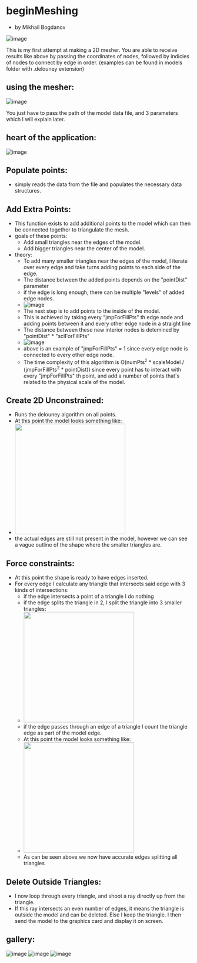 # beginMeshing

- by Mikhail Bogdanov

![image](https://github.com/user-attachments/assets/c1923c9e-942b-43f0-b46a-39f693979e03)

This is my first attempt at making a 2D mesher. You are able to receive results like above by passing the coordinates of nodes, followed by indicies of nodes to connect by edge in order. (examples can be found in models folder with .delouney extension)

## using the mesher:

![image](https://github.com/user-attachments/assets/26d77cc9-b323-4fea-beaa-bbf86574ee49)

You just have to pass the path of the model data file, and 3 parameters which I will explain later.

## heart of the application:

![image](https://github.com/user-attachments/assets/74338259-f3ef-4bc8-bd9b-f913ad64a685)

## Populate points:

- simply reads the data from the file and populates the necessary data structures.

## Add Extra Points:

- This function exists to add additional points to the model which can then be connected together to triangulate the mesh.
- goals of these points:
  - Add small triangles near the edges of the model.
  - Add bigger triangles near the center of the model. 
- theory:
  - To add many smaller triangles near the edges of the model, I iterate over every edge and take turns adding points to each side of the edge.
  - The distance between the added points depends on the "pointDist" parameter
  - if the edge is long enough, there can be multiple "levels" of added edge nodes.
  - ![image](https://github.com/user-attachments/assets/fd58f0ea-4c2f-43fe-b774-2c4720f7a55a)
  - The next step is to add points to the inside of the model.
  - This is achieved by taking every "jmpForFillPts" th edge node and adding points between it and every other edge node in a straight line
  - The distance between these new interior nodes is detemined by "pointDist" * "sclForFillPts"
  - ![image](https://github.com/user-attachments/assets/cbe0f749-798a-4dee-bc36-a7982a2d0b21)
  - above is an example of "jmpForFillPts" = 1 since every edge node is connected to every other edge node.
  - The time complexity of this algorithm is O(numPts<sup>2</sup> * scaleModel / (jmpForFillPts<sup>2</sup> * pointDist)) since every point has to interact with every "jmpForFillPts" th point, and add a number of points that's related to the physical scale of the model.
 
## Create 2D Unconstrained:
- Runs the delouney algorithm on all points.
- At this point the model looks something like:
- <img src="https://github.com/user-attachments/assets/601c067a-7341-4a1a-8c8d-f862fe8950fa" width="300">
- the actual edges are still not present in the model, however we can see a vague outline of the shape where the smaller triangles are.

## Force constraints:
- At this point the shape is ready to have edges inserted.
- For every edge I calculate any triangle that intersects said edge with 3 kinds of intersections:
  - if the edge intersects a point of a triangle I do nothing
  - if the edge splits the triangle in 2, I split the triangle into 3 smaller triangles:
  - <img src = "https://github.com/user-attachments/assets/d8cecf3a-3d16-45eb-bdba-44d8fe2d4cbd" width = "300">
  - if the edge passes through an edge of a triangle I count the triangle edge as part of the model edge.
  - At this point the model looks something like:
  - <img src = "https://github.com/user-attachments/assets/5899f265-07e3-43a2-887e-d877cd6f4e4a" width = "300">
  - As can be seen above we now have accurate edges splitting all triangles

## Delete Outside Triangles:
- I now loop through every triangle, and shoot a ray directly up from the triangle.
- If this ray intersects an even number of edges, it means the triangle is outside the model and can be deleted. Else I keep the triangle. I then send the model to the graphics card and display it on screen.

## gallery:
![image](https://github.com/user-attachments/assets/99a6163b-bdcd-4151-8d96-cd82d25134f0)
![image](https://github.com/user-attachments/assets/1f1be743-a394-41ed-a583-94e53bea79f0)
![image](https://github.com/user-attachments/assets/d062132b-a3c8-4cd9-a835-cfc4657d7a0b)









